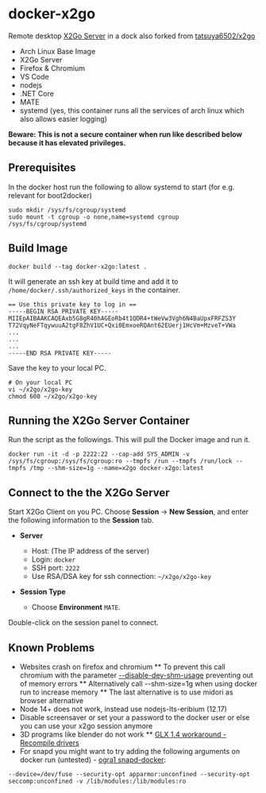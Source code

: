 # docker-x2go

Remote desktop [X2Go Server](http://wiki.x2go.org/doku.php) in a dock also forked from [tatsuya6502/x2go](https://github.com/tatsuya6502/docker-x2go)

- Arch Linux Base Image
- X2Go Server
- Firefox & Chromium
- VS Code
- nodejs
- .NET Core
- MATE
- systemd (yes, this container runs all the services of arch linux which also allows easier logging)

**Beware: This is not a secure container when run like described below because it has elevated privileges.**

## Prerequisites

In the docker host run the following to allow systemd to start (for e.g. relevant for boot2docker)
```
sudo mkdir /sys/fs/cgroup/systemd
sudo mount -t cgroup -o none,name=systemd cgroup /sys/fs/cgroup/systemd
```

## Build Image
```
docker build --tag docker-x2go:latest .
```

It will generate an ssh key at build time and add it to
`/home/docker/.ssh/authorized_keys` in the container.

```
== Use this private key to log in ==
-----BEGIN RSA PRIVATE KEY-----
MIIEpAIBAAKCAQEAxb5G8gR40hAGEoRb4t1QDR4+tWeVw3Vgh6N4BaUpxFRFZS3Y
T72VqyNeFTqywuuA2tgF8ZhV1UC+Qxi0EmxoeRQAnt62EUerj1HcVm+MzveT+VWa
...
...
...
-----END RSA PRIVATE KEY-----
```

Save the key to your local PC.

```
# On your local PC
vi ~/x2go/x2go-key
chmod 600 ~/x2go/x2go-key
```

## Running the X2Go Server Container

Run the script as the followings. This will pull the Docker image and run it.

```
docker run -it -d -p 2222:22 --cap-add SYS_ADMIN -v /sys/fs/cgroup:/sys/fs/cgroup:ro --tmpfs /run --tmpfs /run/lock --tmpfs /tmp --shm-size=1g --name=x2go docker-x2go:latest
```

## Connect to the the X2Go Server

Start X2Go Client on you PC. Choose **Session** -> **New Session**,
and enter the following information to the **Session** tab.

- **Server**
  * Host: (The IP address of the server)
  * Login: `docker`
  * SSH port: `2222`
  * Use RSA/DSA key for ssh connection: `~/x2go/x2go-key`

- **Session Type**
  * Choose **Environment** `MATE`.

Double-click on the session panel to connect.

## Known Problems
* Websites crash on firefox and chromium
** To prevent this call chromium with the parameter [--disable-dev-shm-usage](https://stackoverflow.com/questions/56218242/headless-chromium-on-docker-fails) preventing out of memory errors
** Alternatively call --shm-size=1g when using docker run to increase memory
** The last alternative is to use midori as browser alternative
* Node 14+ does not work, instead use nodejs-lts-eribium (12.17)
* Disable screensaver or set your a password to the docker user or else you can use your x2go session anymore
* 3D programs like blender do not work
** [GLX 1.4 workaround - Recompile drivers](https://wiki.x2go.org/doku.php/wiki:development:glx-xlib-workaround)
* For snapd you might want to try adding the following arguments on docker run (untested) - [ogra1 snapd-docker](https://github.com/ogra1/snapd-docker/blob/master/build.sh):
```
--device=/dev/fuse --security-opt apparmor:unconfined --security-opt seccomp:unconfined -v /lib/modules:/lib/modules:ro
```
